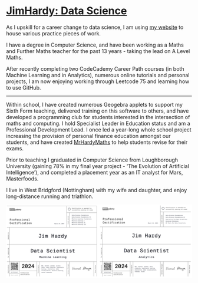 # [JimHardy: Data Science](https://jimhardy-datascience.com/)

As I upskill for a career change to data science, I am using [my website](https://jimhardy-datascience.com/) to house various practice pieces of work.

I have a degree in Computer Science, and have been working as a Maths and Further Maths teacher for the past 13 years - taking the lead on A Level Maths.

After recently completing two CodeCademy Career Path courses (in both Machine Learning and in Analytics), numerous online tutorials and personal projects, I am now enjoying working through Leetcode 75 and learning how to use GitHub.

---

Within school, I have created numerous Geogebra applets to support my Sixth Form teaching, delivered training on this software to others, and have developed a programming club for students interested in the intersection of maths and computing. I hold Specialist Leader in Education status and am a Professional Development Lead. I once led a year-long whole school project increasing the provision of personal finance education amongst our students, and have created [MrHardyMaths](http://mrhardymaths.co.uk) to help students revise for their exams.

Prior to teaching I graduated in Computer Science from Loughborough University (gaining 78% in my final year project - ‘The Evolution of Artificial Intelligence’), and completed a placement year as an IT analyst for Mars, Masterfoods.

I live in West Bridgford (Nottingham) with my wife and daughter, and enjoy long-distance running and triathlon.
  
![](/Certs.png)
